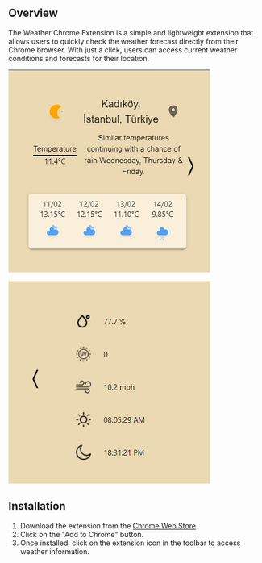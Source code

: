 
## Overview

The Weather Chrome Extension is a simple and lightweight extension that allows users to quickly check the weather forecast directly from their Chrome browser. With just a click, users can access current weather conditions and forecasts for their location.

![alt text](src/assets/readmeAssets/firstPage.png)

![alt text](src/assets/readmeAssets/secondPage.png)

## Installation

1. Download the extension from the [Chrome Web Store](https://chromewebstore.google.com/detail/weather-app/jmgkmgdbipcpdmohllejnchgpoicelam?hl=tr&utm_source=ext_sidebar).
2. Click on the "Add to Chrome" button.
3. Once installed, click on the extension icon in the toolbar to access weather information.

